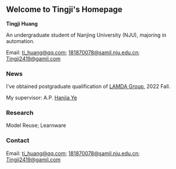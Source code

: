 ## Welcome to Tingji's Homepage

 **Tingji Huang**

 An undergraduate student of Nanjing University (NJU), majoring in automation. 

 Email: tj_huang@qq.com; 181870078@samil.nju.edu.cn; Tingji2419@gamil.com

### News

I've obtained postgraduate qualification of [LAMDA Group](http://www.lamda.nju.edu.cn), 2022 Fall.

My supervisor: A.P. [Hanjia Ye](http://www.lamda.nju.edu.cn/yehj/)



### Research

Model  Reuse; Learnware

### Contact

Email: tj_huang@qq.com; 181870078@samil.nju.edu.cn; Tingji2419@gamil.com
